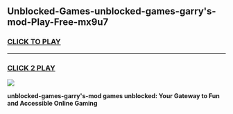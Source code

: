 
## Unblocked-Games-unblocked-games-garry's-mod-Play-Free-mx9u7
<h3>
<a href="https://premium76.site?title=unblocked-games-garry's-mod&ref=23A">CLICK TO PLAY</a></h3>
<hr>

<h3>
<a href="https://premium76.site?title=unblocked-games-garry's-mod&ref=23A">CLICK 2 PLAY</a>
  
</h3>

<a href="https://premium76.site?title=unblocked-games-garry's-mod&ref=23A"><img src="https://clearcache.store/games.png"></a>


**unblocked-games-garry's-mod games unblocked: Your Gateway to Fun and Accessible Online Gaming**
